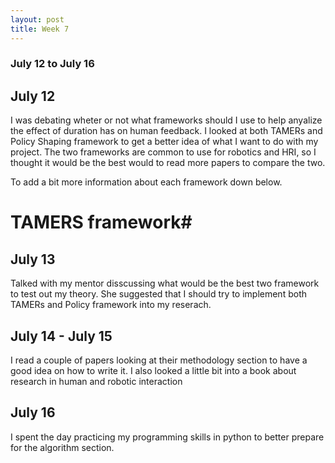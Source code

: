 ```yaml
---
layout: post
title: Week 7
---
```


### July 12 to July 16 ###

## July 12 ##

I was debating wheter or not what frameworks should I use to help anyalize the effect of duration has on human feedback. I looked at both TAMERs and Policy Shaping framework to get a better idea of what I want to do with my project. The two frameworks are common to use for robotics and HRI, so I thought it would be the best would to read more papers to compare the two.

To add a bit more information about each framework down below.
# TAMERS framework#


## July 13 ##

Talked with my mentor disscussing what would be the best two framework to test out my theory. She suggested that I should try to implement both TAMERs and Policy framework into my reserach. 

## July 14 - July 15 ##

I read a couple of papers looking at their methodology section to have a good idea on how to write it. I also looked a little bit into a book about research in human and robotic interaction

## July 16 ##
I spent the day practicing my programming skills in python to better prepare for the algorithm section.



